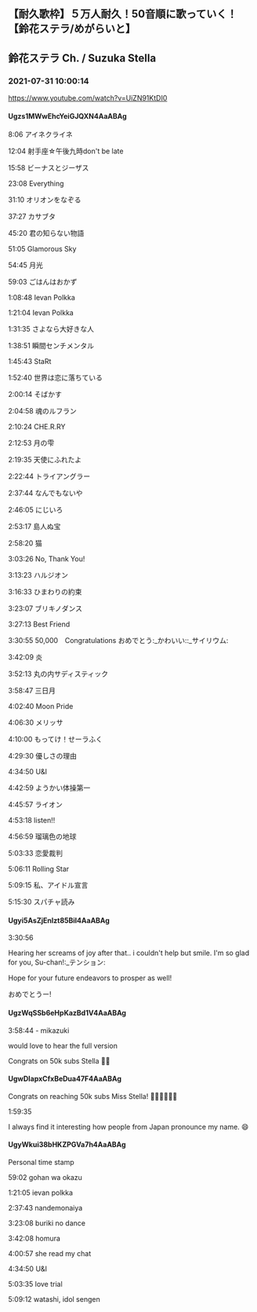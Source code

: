 ## 【耐久歌枠】５万人耐久！50音順に歌っていく！【鈴花ステラ/めがらいと】
## 鈴花ステラ Ch. / Suzuka Stella
### 2021-07-31 10:00:14
https://www.youtube.com/watch?v=UiZN91KtDI0
#### Ugzs1MWwEhcYeiGJQXN4AaABAg
8:06 アイネクライネ

12:04 射手座☆午後九時don't be late

15:58 ビーナスとジーザス

23:08 Everything

31:10 オリオンをなぞる

37:27 カサブタ

45:20 君の知らない物語

51:05 Glamorous Sky

54:45 月光

59:03 ごはんはおかず

1:08:48 Ievan Polkka

1:21:04 Ievan Polkka

1:31:35 さよなら大好きな人

1:38:51 瞬間センチメンタル

1:45:43 StaRt

1:52:40 世界は恋に落ちている

2:00:14 そばかす

2:04:58 魂のルフラン

2:10:24 CHE.R.RY

2:12:53 月の雫

2:19:35 天使にふれたよ

2:22:44 トライアングラー

2:37:44 なんでもないや

2:46:05 にじいろ

2:53:17 島人ぬ宝

2:58:20 猫

3:03:26 No, Thank You!

3:13:23 ハルジオン

3:16:33 ひまわりの約束

3:23:07 ブリキノダンス

3:27:13 Best Friend

3:30:55 50,000　Congratulations おめでとう:_かわいい::_サイリウム:

3:42:09 炎

3:52:13 丸の内サディスティック

3:58:47 三日月

4:02:40 Moon Pride

4:06:30 メリッサ

4:10:00 もってけ！せーラふく

4:29:30 優しさの理由

4:34:50 U&I

4:42:59 ようかい体操第一

4:45:57 ライオン

4:53:18 listen!!

4:56:59 瑠璃色の地球

5:03:33 恋愛裁判

5:06:11 Rolling Star

5:09:15 私、アイドル宣言

5:15:30 スパチャ読み

#### Ugyi5AsZjEnlzt85Bil4AaABAg
3:30:56



Hearing her screams of joy after that.. i couldn't help but smile. I'm so glad for you, Su-chan!:_テンション:

Hope for your future endeavors to prosper as well!



おめでとうー!

#### UgzWqSSb6eHpKazBd1V4AaABAg
3:58:44 - mikazuki  



would love to hear the full version

Congrats on 50k subs Stella 👏👏

#### UgwDIapxCfxBeDua47F4AaABAg
Congrats on reaching 50k subs Miss Stella! 👏👏👏👏👏😄



1:59:35

I always find it interesting how people from Japan pronounce my name. 😄

#### UgyWkui38bHKZPGVa7h4AaABAg
Personal time stamp



59:02 gohan wa okazu

1:21:05 ievan polkka

2:37:43 nandemonaiya

3:23:08 buriki no dance

3:42:08 homura

4:00:57 she read my chat

4:34:50 U&I

5:03:35 love trial

5:09:12 watashi, idol sengen

